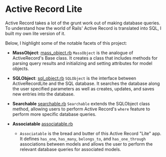 # Active Record Lite
Active Record takes a lot of the grunt work out of making database queries. To understand how the world of Rails' Active Record is translated into SQL, I built my own lite version of it.

Below, I highlight some of the notable facets of this project:

* **MassObject**: [mass_object.rb](https://github.com/rrzein/ActiveRecordLite/blob/master/lib/active_record_lite/mass_object.rb)
  `MassObject` is the analogue of ActiveRecord's Base class. It creates a class that includes methods for parsing query results and initializing and setting attributes for model objects.

* **SQLObject**: [sql_object.rb](https://github.com/rrzein/ActiveRecordLite/blob/master/lib/active_record_lite/sql_object.rb)
  `SQLObject` is the interface between ActiveRecordLite and the SQL database. It searches the database along the user specified parameters as well as creates, updates, and saves new entries into the database.

* **Searchable** [searchable.rb](https://github.com/rrzein/ActiveRecordLite/blob/master/lib/active_record_lite/searchable.rb)
  `Searchable` extends the SQLObject class method, allowing users to perform Active Record's `where` feature to perform more specific database queries.

* **Associatable** [associatable.rb](https://github.com/rrzein/ActiveRecordLite/blob/master/lib/active_record_lite/associatable.rb)
  * `Associatable` is the bread and butter of this Active Record "Lite" app. It defines `has_one`, `has_many`, `belongs_to`, and `has_one_through` associations between models and allows the user to perform the relevant database queries for associated models.